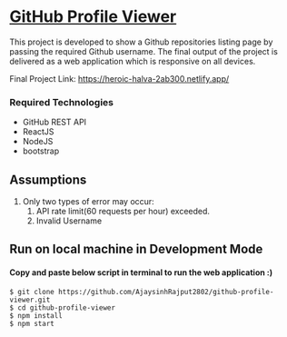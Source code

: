 # [GitHub Profile Viewer](https://heroic-halva-2ab300.netlify.app/)

This project is developed to show a Github repositories listing page by passing the required Github username. The final output of the project is delivered as a web application which is responsive on all devices.

Final Project Link:  https://heroic-halva-2ab300.netlify.app/

### Required Technologies
* GitHub REST API
* ReactJS
* NodeJS
* bootstrap

## Assumptions
1. Only two types of error may occur: 
    1. API rate limit(60 requests per hour) exceeded.
    2. Invalid Username
  
## Run on local machine in Development Mode

#### Copy and paste below script in terminal to run the web application :)
```shell
$ git clone https://github.com/AjaysinhRajput2802/github-profile-viewer.git
$ cd github-profile-viewer
$ npm install
$ npm start
```
